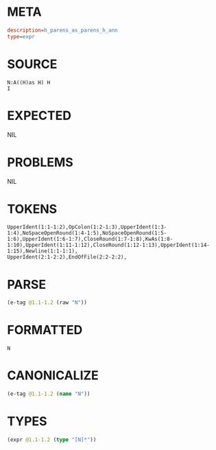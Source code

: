 # META
~~~ini
description=h_parens_as_parens_h_ann
type=expr
~~~
# SOURCE
~~~roc
N:A((H)as H) H
I
~~~
# EXPECTED
NIL
# PROBLEMS
NIL
# TOKENS
~~~zig
UpperIdent(1:1-1:2),OpColon(1:2-1:3),UpperIdent(1:3-1:4),NoSpaceOpenRound(1:4-1:5),NoSpaceOpenRound(1:5-1:6),UpperIdent(1:6-1:7),CloseRound(1:7-1:8),KwAs(1:8-1:10),UpperIdent(1:11-1:12),CloseRound(1:12-1:13),UpperIdent(1:14-1:15),Newline(1:1-1:1),
UpperIdent(2:1-2:2),EndOfFile(2:2-2:2),
~~~
# PARSE
~~~clojure
(e-tag @1.1-1.2 (raw "N"))
~~~
# FORMATTED
~~~roc
N
~~~
# CANONICALIZE
~~~clojure
(e-tag @1.1-1.2 (name "N"))
~~~
# TYPES
~~~clojure
(expr @1.1-1.2 (type "[N]*"))
~~~
